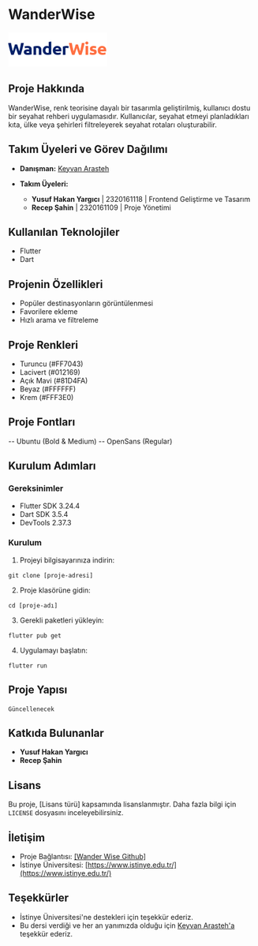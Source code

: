 # WanderWise

![WanderWise-Logo](assets/logo-mix.png "WanderWise Logo")

## Proje Hakkında

WanderWise, renk teorisine dayalı bir tasarımla geliştirilmiş, kullanıcı dostu bir seyahat rehberi uygulamasıdır. Kullanıcılar, seyahat etmeyi planladıkları kıta, ülke veya şehirleri filtreleyerek seyahat rotaları oluşturabilir.

## Takım Üyeleri ve Görev Dağılımı

- **Danışman:**
  [Keyvan Arasteh](https://github.com/keyvanarasteh)

- **Takım Üyeleri:**
  - **Yusuf Hakan Yargıcı** | 2320161118 | Frontend Geliştirme ve Tasarım
  - **Recep Şahin** | 2320161109 | Proje Yönetimi
## Kullanılan Teknolojiler

- Flutter
- Dart

## Projenin Özellikleri

- Popüler destinasyonların görüntülenmesi
- Favorilere ekleme
- Hızlı arama ve filtreleme

## Proje Renkleri

- Turuncu (#FF7043)
- Lacivert (#012169)
- Açık Mavi (#81D4FA)
- Beyaz (#FFFFFF)
- Krem (#FFF3E0)

## Proje Fontları

-- Ubuntu (Bold & Medium)
-- OpenSans (Regular)

## Kurulum Adımları

### Gereksinimler

- Flutter SDK 3.24.4
- Dart SDK 3.5.4
- DevTools 2.37.3

### Kurulum

1. Projeyi bilgisayarınıza indirin:

```
git clone [proje-adresi]
```

2. Proje klasörüne gidin:

```
cd [proje-adı]
```

3. Gerekli paketleri yükleyin:

```
flutter pub get
```

4. Uygulamayı başlatın:

```
flutter run
```

## Proje Yapısı

```
Güncellenecek
```

## Katkıda Bulunanlar

- **Yusuf Hakan Yargıcı**
- **Recep Şahin**

## Lisans

Bu proje, [Lisans türü] kapsamında lisanslanmıştır. Daha fazla bilgi için `LICENSE` dosyasını inceleyebilirsiniz.

## İletişim

- Proje Bağlantısı: [\[Wander Wise Github\]](https://github.com/hakanyargici/WanderWise)
- İstinye Üniversitesi: [https://www.istinye.edu.tr/](https://www.istinye.edu.tr/)

## Teşekkürler

- İstinye Üniversitesi'ne destekleri için teşekkür ederiz.
- Bu dersi verdiği ve her an yanımızda olduğu için [Keyvan Arasteh'a](https://github.com/keyvanarasteh) teşekkür ederiz.
